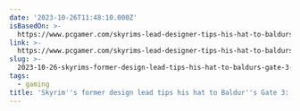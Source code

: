 ```yaml
---
date: '2023-10-26T11:48:10.000Z'
isBasedOn: >-
  https://www.pcgamer.com/skyrims-lead-designer-tips-his-hat-to-baldurs-gate-3-very-few-of-the-decisions-in-a-bethesda-game-feel-highly-meaningful-you-get-maybe-three-or-four/
link: >-
  https://www.pcgamer.com/skyrims-lead-designer-tips-his-hat-to-baldurs-gate-3-very-few-of-the-decisions-in-a-bethesda-game-feel-highly-meaningful-you-get-maybe-three-or-four/
slug: >-
  2023-10-26-skyrims-former-design-lead-tips-his-hat-to-baldurs-gate-3-very-few-of-t
tags:
  - gaming
title: 'Skyrim''s former design lead tips his hat to Baldur''s Gate 3: ''Very few of t'
---
```


